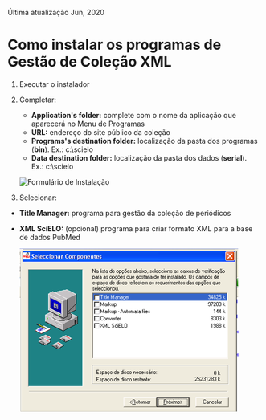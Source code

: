 Última atualização Jun, 2020



# Como instalar os programas de Gestão de Coleção XML

1. Executar o instalador
2. Completar:

   - **Application's folder:** complete com o nome da aplicação que aparecerá no Menu de Programas
   - **URL:** endereço do site público da coleção
   - **Programs's destination folder:** localização da pasta dos programas (**bin**). Ex.: c:\\scielo
   - **Data destination folder:** localização da pasta dos dados (**serial**). Ex.: c:\\scielo


    ![Formulário de Instalação](./img/installation_setup.jpg)


3. Selecionar:

  - **Title Manager:** programa para gestão da coleção de periódicos
  - **XML SciELO:** (opcional) programa para criar formato XML para a base de dados PubMed


    ![Seleção de programas](./img/howtoinstall_programs.png)

